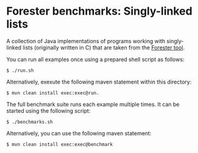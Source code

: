 Forester benchmarks: Singly-linked lists
========================================

A collection of Java implementations of programs working with singly-linked lists
 (originally written in C) that are taken from the [Forester tool](https://github.com/kdudka/predator/tree/master/tests/forester).


You can run all examples once using a prepared shell script as follows:

    $ ./run.sh

Alternatively, exexute the following maven statement within this directory:

    $ mvn clean install exec:exec@run.



The full benchmark suite runs each example multiple times. It can be started using the following script:

    $ ./benchmarks.sh

Alternatively, you can use the following maven statement:

    $ mvn clean install exec:exec@benchmark





